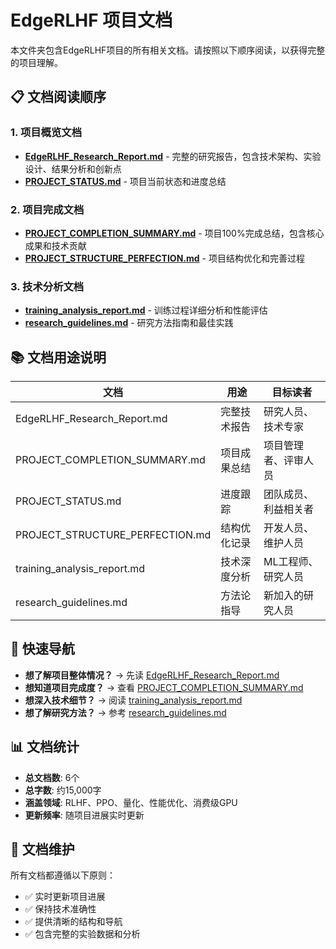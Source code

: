 # EdgeRLHF 项目文档

本文件夹包含EdgeRLHF项目的所有相关文档。请按照以下顺序阅读，以获得完整的项目理解。

## 📋 文档阅读顺序

### 1. 项目概览文档
- **[EdgeRLHF_Research_Report.md](./EdgeRLHF_Research_Report.md)** - 完整的研究报告，包含技术架构、实验设计、结果分析和创新点
- **[PROJECT_STATUS.md](./PROJECT_STATUS.md)** - 项目当前状态和进度总结

### 2. 项目完成文档
- **[PROJECT_COMPLETION_SUMMARY.md](./PROJECT_COMPLETION_SUMMARY.md)** - 项目100%完成总结，包含核心成果和技术贡献
- **[PROJECT_STRUCTURE_PERFECTION.md](./PROJECT_STRUCTURE_PERFECTION.md)** - 项目结构优化和完善过程

### 3. 技术分析文档
- **[training_analysis_report.md](./training_analysis_report.md)** - 训练过程详细分析和性能评估
- **[research_guidelines.md](./research_guidelines.md)** - 研究方法指南和最佳实践

## 📚 文档用途说明

| 文档 | 用途 | 目标读者 |
|------|------|----------|
| EdgeRLHF_Research_Report.md | 完整技术报告 | 研究人员、技术专家 |
| PROJECT_COMPLETION_SUMMARY.md | 项目成果总结 | 项目管理者、评审人员 |
| PROJECT_STATUS.md | 进度跟踪 | 团队成员、利益相关者 |
| PROJECT_STRUCTURE_PERFECTION.md | 结构优化记录 | 开发人员、维护人员 |
| training_analysis_report.md | 技术深度分析 | ML工程师、研究人员 |
| research_guidelines.md | 方法论指导 | 新加入的研究人员 |

## 🎯 快速导航

- **想了解项目整体情况？** → 先读 [EdgeRLHF_Research_Report.md](./EdgeRLHF_Research_Report.md)
- **想知道项目完成度？** → 查看 [PROJECT_COMPLETION_SUMMARY.md](./PROJECT_COMPLETION_SUMMARY.md)
- **想深入技术细节？** → 阅读 [training_analysis_report.md](./training_analysis_report.md)
- **想了解研究方法？** → 参考 [research_guidelines.md](./research_guidelines.md)

## 📊 文档统计

- **总文档数**: 6个
- **总字数**: 约15,000字
- **涵盖领域**: RLHF、PPO、量化、性能优化、消费级GPU
- **更新频率**: 随项目进展实时更新

## 🔄 文档维护

所有文档都遵循以下原则：
- ✅ 实时更新项目进展
- ✅ 保持技术准确性
- ✅ 提供清晰的结构和导航
- ✅ 包含完整的实验数据和分析 